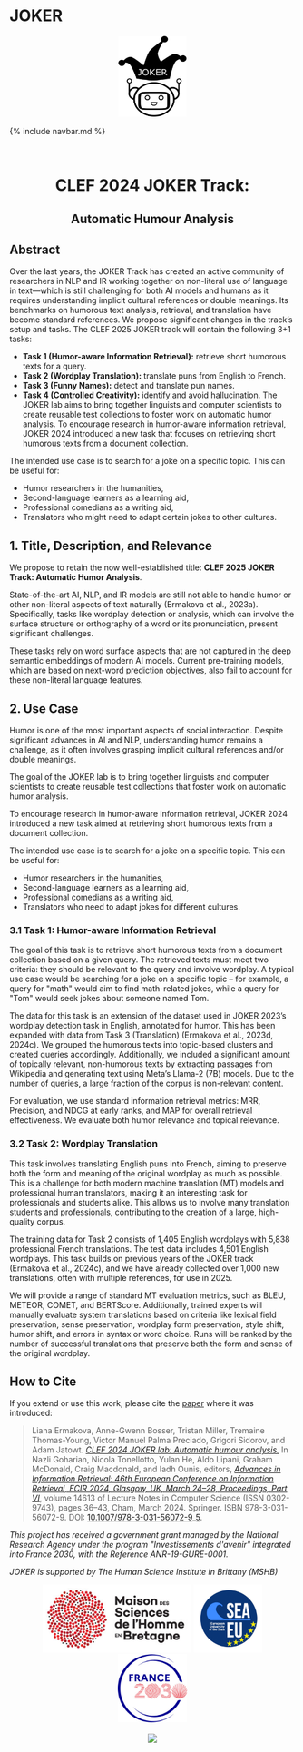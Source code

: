 
# JOKER
<p align="center">
  <img src="joker.png" width="120" height="142">
</p>

{% include navbar.md %}

<br>
  <h1 align="center">CLEF 2024 JOKER Track:</h1>
  <h2 align="center">Automatic Humour Analysis</h2> 

## Abstract

Over the last years, the JOKER Track has created an active community of researchers in NLP and IR working together on non-literal use of language in text—which is still challenging for both AI models and humans as it requires understanding implicit cultural references or double meanings. Its benchmarks on humorous text analysis, retrieval, and translation have become standard references. We propose significant changes in the track’s setup and tasks. The CLEF 2025 JOKER track will contain the following 3+1 tasks: 

- **Task 1 (Humor-aware Information Retrieval):** retrieve short humorous texts for a query. 
- **Task 2 (Wordplay Translation):** translate puns from English to French. 
- **Task 3 (Funny Names):** detect and translate pun names. 
- **Task 4 (Controlled Creativity):** identify and avoid hallucination.
  The JOKER lab aims to bring together linguists and computer scientists to create reusable test collections to foster work on automatic humor analysis. To encourage research in humor-aware information retrieval, JOKER 2024 introduced a new task that focuses on retrieving short humorous texts from a document collection. 

The intended use case is to search for a joke on a specific topic. This can be useful for:
- Humor researchers in the humanities,
- Second-language learners as a learning aid,
- Professional comedians as a writing aid,
- Translators who might need to adapt certain jokes to other cultures.

## 1. Title, Description, and Relevance

We propose to retain the now well-established title: **CLEF 2025 JOKER Track: Automatic Humor Analysis**.

State-of-the-art AI, NLP, and IR models are still not able to handle humor or other non-literal aspects of text naturally (Ermakova et al., 2023a). Specifically, tasks like wordplay detection or analysis, which can involve the surface structure or orthography of a word or its pronunciation, present significant challenges.

These tasks rely on word surface aspects that are not captured in the deep semantic embeddings of modern AI models. Current pre-training models, which are based on next-word prediction objectives, also fail to account for these non-literal language features.

## 2. Use Case

Humor is one of the most important aspects of social interaction. Despite significant advances in AI and NLP, understanding humor remains a challenge, as it often involves grasping implicit cultural references and/or double meanings. 

The goal of the JOKER lab is to bring together linguists and computer scientists to create reusable test collections that foster work on automatic humor analysis.

To encourage research in humor-aware information retrieval, JOKER 2024 introduced a new task aimed at retrieving short humorous texts from a document collection. 

The intended use case is to search for a joke on a specific topic. This can be useful for:
- Humor researchers in the humanities,
- Second-language learners as a learning aid,
- Professional comedians as a writing aid,
- Translators who need to adapt jokes for different cultures.
### 3.1 Task 1: Humor-aware Information Retrieval

The goal of this task is to retrieve short humorous texts from a document collection based on a given query. The retrieved texts must meet two criteria: they should be relevant to the query and involve wordplay. A typical use case would be searching for a joke on a specific topic – for example, a query for "math" would aim to find math-related jokes, while a query for "Tom" would seek jokes about someone named Tom.

The data for this task is an extension of the dataset used in JOKER 2023’s wordplay detection task in English, annotated for humor. This has been expanded with data from Task 3 (Translation) (Ermakova et al., 2023d, 2024c). We grouped the humorous texts into topic-based clusters and created queries accordingly. Additionally, we included a significant amount of topically relevant, non-humorous texts by extracting passages from Wikipedia and generating text using Meta’s Llama-2 (7B) models. Due to the number of queries, a large fraction of the corpus is non-relevant content.

For evaluation, we use standard information retrieval metrics: MRR, Precision, and NDCG at early ranks, and MAP for overall retrieval effectiveness. We evaluate both humor relevance and topical relevance.

### 3.2 Task 2: Wordplay Translation

This task involves translating English puns into French, aiming to preserve both the form and meaning of the original wordplay as much as possible. This is a challenge for both modern machine translation (MT) models and professional human translators, making it an interesting task for professionals and students alike. This allows us to involve many translation students and professionals, contributing to the creation of a large, high-quality corpus.

The training data for Task 2 consists of 1,405 English wordplays with 5,838 professional French translations. The test data includes 4,501 English wordplays. This task builds on previous years of the JOKER track (Ermakova et al., 2024c), and we have already collected over 1,000 new translations, often with multiple references, for use in 2025.

We will provide a range of standard MT evaluation metrics, such as BLEU, METEOR, COMET, and BERTScore. Additionally, trained experts will manually evaluate system translations based on criteria like lexical field preservation, sense preservation, wordplay form preservation, style shift, humor shift, and errors in syntax or word choice. Runs will be ranked by the number of successful translations that preserve both the form and sense of the original wordplay.


## How to Cite
If you extend or use this work, please cite the [paper](https://link.springer.com/chapter/10.1007/978-3-031-13643-6_27) where it was introduced:

> Liana Ermakova, Anne-Gwenn Bosser, Tristan Miller, Tremaine Thomas-Young, Victor Manuel Palma Preciado, Grigori Sidorov, and Adam Jatowt. *[CLEF 2024 JOKER lab: Automatic humour analysis.](https://link.springer.com/content/pdf/10.1007/978-3-031-56072-9_5.pdf)* In Nazli Goharian, Nicola Tonellotto, Yulan He, Aldo Lipani, Graham McDonald, Craig Macdonald, and Iadh Ounis, editors, _[Advances in Information Retrieval: 46th European Conference on Information Retrieval, ECIR 2024, Glasgow, UK, March 24–28, Proceedings, Part VI](https://link.springer.com/book/10.1007/978-3-031-56072-9)_, volume 14613 of Lecture Notes in Computer Science (ISSN 0302-9743), pages 36–43, Cham, March 2024. Springer. ISBN 978-3-031-56072-9. DOI: [10.1007/978-3-031-56072-9_5](https://dx.doi.org/10.1007/978-3-031-56072-9_5).


<p>
<em>This project has received a government grant managed by the National Research Agency under the program "Investissements d'avenir" integrated into France 2030, with the Reference ANR-19-GURE-0001.</em>
</p>
<p>
<em>JOKER is supported by The Human Science Institute in Brittany (MSHB)</em>
</p>
<div align="center">
  <a href="https://www.mshb.fr"><img src="img/mshb.jpg" height="120"></a>
  <a href="https://sea-eu.org/?lang=fr"><img src="img/sea-eu.png" height="120"></a>
  <a href="https://www.gouvernement.fr/le-programme-d-investissements-d-avenir"><img src="img/Logotype France 2030.jpg" height="120"></a>
</div>
<br />
<div align="center">
  <a href="https://clef2022.clef-initiative.eu/index.php"><img src="img/clef2024.png" height="90"></a> 
</div>

